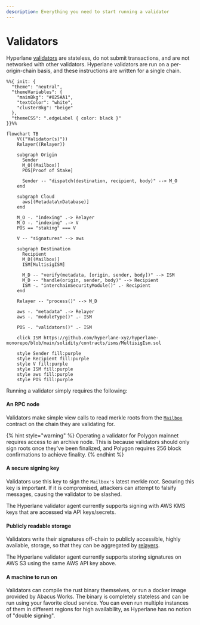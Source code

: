 ```yaml
---
description: Everything you need to start running a validator
---
```


# Validators

Hyperlane [validators](../../../protocol/agents/validators.md) are stateless, do not submit transactions, and are not networked with other validators. Hyperlane validators are run on a per-origin-chain basis, and these instructions are written for a single chain.

<!-- INCLUDE diagrams/multisig-pos-ism.md -->
<!-- WARNING: copied from the included file path. Do not edit directly. -->
```mermaid
%%{ init: {
  "theme": "neutral",
  "themeVariables": {
    "mainBkg": "#025AA1",
    "textColor": "white",
    "clusterBkg": "beige"
  },
  "themeCSS": ".edgeLabel { color: black }"
}}%%

flowchart TB
    V(("Validator(s)"))
    Relayer((Relayer))

    subgraph Origin
      Sender
      M_O[(Mailbox)]
      POS[Proof of Stake]

      Sender -- "dispatch(destination, recipient, body)" --> M_O
    end

    subgraph Cloud
      aws[(Metadata\nDatabase)]
    end

    M_O -. "indexing" .-> Relayer
    M_O -. "indexing" .-> V
    POS == "staking" === V

    V -- "signatures" --> aws

    subgraph Destination
      Recipient
      M_D[(Mailbox)]
      ISM[MultisigISM]

      M_D -- "verify(metadata, [origin, sender, body])" --> ISM
      M_D -- "handle(origin, sender, body)" --> Recipient
      ISM -. "interchainSecurityModule()" .- Recipient
    end

    Relayer -- "process()" --> M_D

    aws -. "metadata" .-> Relayer
    aws -. "moduleType()" .- ISM

    POS -. "validators()" .- ISM

    click ISM https://github.com/hyperlane-xyz/hyperlane-monorepo/blob/main/solidity/contracts/isms/MultisigIsm.sol

    style Sender fill:purple
    style Recipient fill:purple
    style V fill:purple
    style ISM fill:purple
    style aws fill:purple
    style POS fill:purple
```
<!-- WARNING: copied from the included file path. Do not edit directly. -->
<!-- END -->

Running a validator simply requires the following:

#### An RPC node&#x20;

Validators make simple view calls to read merkle roots from the [`Mailbox`](../../../protocol/messaging.md) contract on the chain they are validating for.

{% hint style="warning" %}
Operating a validator for Polygon mainnet requires access to an archive node. This is because validators should only sign roots once they've been finalized, and Polygon requires 256 block confirmations to achieve finality.
{% endhint %}

#### A secure signing key&#x20;

Validators use this key to sign the `Mailbox's` latest merkle root. Securing this key is important. If it is compromised, attackers can attempt to falsify messages, causing the validator to be slashed.&#x20;

The Hyperlane validator agent currently supports signing with AWS KMS keys that are accessed via API keys/secrets.

#### Publicly readable storage&#x20;

Validators write their signatures off-chain to publicly accessible, highly available, storage, so that they can be aggregated by [relayers](../../../protocol/agents/relayer.md).&#x20;

The Hyperlane validator agent currently supports storing signatures on AWS S3 using the same AWS API key above.&#x20;

#### A machine to run on

Validators can compile the rust binary themselves, or run a docker image provided by Abacus Works. The binary is completely stateless and can be run using your favorite cloud service. You can even run multiple instances of them in different regions for high availability, as Hyperlane has no notion of "double signing".

